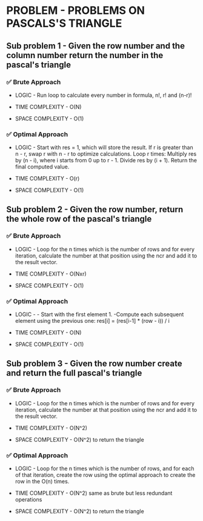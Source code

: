 # PROBLEM - PROBLEMS ON PASCALS'S TRIANGLE

## Sub problem 1 - Given the row number and the column number return the number in the pascal's triangle

### ✅ Brute Approach

- LOGIC - Run loop to calculate every number in formula, n!, r! and (n-r)!

- TIME COMPLEXITY - O(N)
- SPACE COMPLEXITY - O(1)

### ✅ Optimal Approach

- LOGIC -
    Start with res = 1, which will store the result.
    If r is greater than n - r, swap r with n - r to optimize calculations.
    Loop r times:
        Multiply res by (n - i), where i starts from 0 up to r - 1.
        Divide res by (i + 1).
    Return the final computed value.

- TIME COMPLEXITY - O(r)
- SPACE COMPLEXITY - O(1)

## Sub problem 2 - Given the row number, return the whole row of the pascal's triangle

### ✅ Brute Approach

- LOGIC - Loop for the n times which is the number of rows and for every iteration, calculate the 
number at that position using the ncr and add it to the result vector.

- TIME COMPLEXITY - O(Nxr)
- SPACE COMPLEXITY - O(1)

### ✅ Optimal Approach

- LOGIC - - Start with the first element 1.
-Compute each subsequent element using the previous one:
res[i] = (res[i-1] * (row - i)) / i

- TIME COMPLEXITY - O(N)
- SPACE COMPLEXITY - O(1)

## Sub problem 3 - Given the row number create and return the full pascal's triangle

### ✅ Brute Approach

- LOGIC - Loop for the n times which is the number of rows and for every iteration, calculate the 
number at that position using the ncr and add it to the result vector.

- TIME COMPLEXITY - O(N^2)
- SPACE COMPLEXITY - O(N^2) to return the triangle

### ✅ Optimal Approach

- LOGIC - Loop for the n times which is the number of rows, and for each of that iteration, create the 
row using the optimal approach to create the row in the O(n) times.

- TIME COMPLEXITY - O(N^2) same as brute but less redundant operations
- SPACE COMPLEXITY - O(N^2) to return the triangle